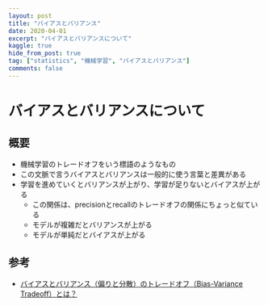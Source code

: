 ```yaml
---
layout: post
title: "バイアスとバリアンス"
date: 2020-04-01
excerpt: "バイアスとバリアンスについて"
kaggle: true
hide_from_post: true
tag: ["statistics", "機械学習", "バイアスとバリアンス"]
comments: false
---
```


# バイアスとバリアンスについて

## 概要
 - 機械学習のトレードオフをいう標語のようなもの
 - この文脈で言うバイアスとバリアンスは一般的に使う言葉と差異がある
 - 学習を進めていくとバリアンスが上がり、学習が足りないとバイアスが上がる
   - この関係は、precisionとrecallのトレードオフの関係にちょっと似ている
   - モデルが複雑だとバリアンスが上がる
   - モデルが単純だとバイアスが上がる

## 参考
 - [バイアスとバリアンス（偏りと分散）のトレードオフ（Bias-Variance Tradeoff）とは？](https://atmarkit.itmedia.co.jp/ait/articles/2009/09/news025.html)
